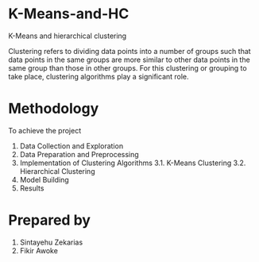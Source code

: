 # K-Means-and-HC

K-Means and hierarchical clustering

Clustering refers to dividing data points into a number of groups such that data points in the same
groups are more similar to other data points in the same group than those in other groups. For
this clustering or grouping to take place, clustering algorithms play a significant role.

# Methodology

 To achieve the project
1.  Data Collection and Exploration
2.  Data Preparation and Preprocessing
3.  Implementation of Clustering Algorithms
	3.1. K-Means Clustering
	3.2. Hierarchical Clustering
4.  Model Building
5.  Results

# Prepared by


1. Sintayehu Zekarias
2. Fikir Awoke